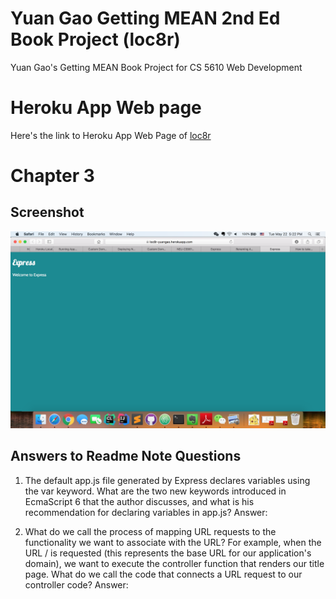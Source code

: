 # Yuan Gao Getting MEAN 2nd Ed Book Project (loc8r)
Yuan Gao's Getting MEAN Book Project for CS 5610 Web Development

# Heroku App Web page
Here's the link to Heroku App Web Page of [loc8r](https://loc8r-yuangao.herokuapp.com)

# Chapter 3
## Screenshot
![ch3](/images/ch3-screenshot.png)

## Answers to Readme Note Questions
1. The default app.js file generated by Express declares variables using the var keyword. What are the two new keywords introduced in EcmaScript 6 that the author discusses, and what is his recommendation for declaring variables in app.js?
Answer:

2. What do we call the process of mapping URL requests to the functionality we want to associate with the URL? For example, when the URL / is requested (this represents the base URL for our application's domain), we want to execute the controller function that renders our title page. What do we call the code that connects a URL request to our controller code?
Answer:
